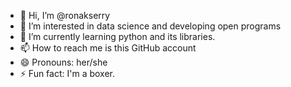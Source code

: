 - 👋 Hi, I’m @ronakserry
- 👀 I’m interested in data science and developing open programs
- 🌱 I’m currently learning python and its libraries.
- 📫 How to reach me is this GitHub account 
- 😄 Pronouns: her/she
- ⚡ Fun fact: I'm a boxer.
